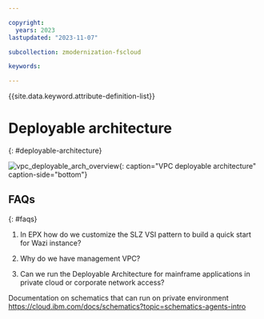 ```yaml
---

copyright:
  years: 2023
lastupdated: "2023-11-07"

subcollection: zmodernization-fscloud

keywords:

---
```


{{site.data.keyword.attribute-definition-list}}

# Deployable architecture
{: #deployable-architecture}

![vpc_deployable_arch_overview](image/vpc-layered-with-c2svpn.png){: caption="VPC deployable architecture" caption-side="bottom"}

## FAQs
{: #faqs}

1. In EPX how do we customize the SLZ VSI pattern to build a quick start for Wazi instance?

2. Why do we have management VPC?

3. Can we run the Deployable Architecture for mainframe applications in private cloud or corporate  network access?

Documentation on schematics that can run on private environment 
https://cloud.ibm.com/docs/schematics?topic=schematics-agents-intro
